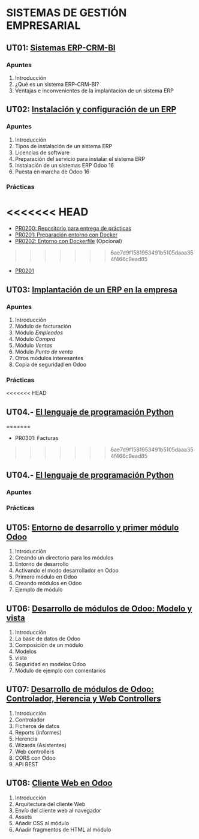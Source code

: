 # SISTEMAS DE GESTIÓN EMPRESARIAL

## UT01: [Sistemas ERP-CRM-BI](./ut01_sistemas_erp_crm_bi.md)

### Apuntes

1. Introducción
2. ¿Qué es un sistema ERP-CRM-BI?
3. Ventajas e inconvenientes de la implantación de un sistema ERP


## UT02: [Instalación y configuración de un ERP](./ut02_instalacion_configuracion_erp.md)

### Apuntes

1. Introducción
2. Tipos de instalación de un sistema ERP
3. Licencias de software
4. Preparación del servicio para instalar el sistema ERP
5. Instalación de un sistemas ERP Odoo 16
6. Puesta en marcha de Odoo 16

### Prácticas
<<<<<<< HEAD
=======

- [PR0200: Repositorio para entrega de prácticas](./ut02_instalacion/practicas/pr0200.md)
- [PR0201: Preparación entorno con Docker](./ut02_instalacion/practicas/pr0201.md)
- [PR0202: Entorno con Dockerfile]() (Opcional)
>>>>>>> 6ae7d9f1581953491b5105daaa354f466c9ead85

- [PR0201](./ut02_instalacion/pr0201.md)


## UT03: [Implantación de un ERP en la empresa](./ut03_implantacion_erp_en_la_empresa.md)

### Apuntes

1. Introducción
2. Módulo de facturación
3. Módulo *Empleados*
4. Módulo *Compra*
5. Módulo *Ventas*
6. Módulo *Punto de venta*
7. Otros módulos interesantes
8. Copia de seguridad en Odoo

### Prácticas

<<<<<<< HEAD
## UT04.- [El lenguaje de programación Python](./ut04_python.md)
=======
- PR0301: Facturas
>>>>>>> 6ae7d9f1581953491b5105daaa354f466c9ead85



## UT04.- [El lenguaje de programación Python](./ut04_python.md)

### Apuntes


### Prácticas



## UT05: [Entorno de desarrollo y primer módulo Odoo](./ut05_entorno_desarrollo_primer_modulo.md)

1. Introducción
2. Creando un directorio para los módulos
3. Entorno de desarrollo
4. Activando el modo desarrollador en Odoo
5. Primero módulo en Odoo
6. Creando módulos en Odoo
7. Ejemplo de módulo




## UT06: [Desarrollo de módulos de Odoo: Modelo y vista](./ut06_desarrollo_modulos_modelo_vista.md)

1. Introducción
2. La base de datos de Odoo
3. Composición de un módulo
4. Modelos
5. vista
6. Seguridad en modelos Odoo
7. Módulo de ejemplo con comentarios



## UT07: [Desarrollo de módulos de Odoo: Controlador, Herencia y Web Controllers](./ut07_desarrollo_modulos_controlador_herencia.md)

1. Introducción
2. Controlador
3. Ficheros de datos
4. Reports (informes)
5. Herencia
6. Wizards (Asistentes)
7. Web controllers
8. CORS con Odoo
9. API REST



## UT08: [Cliente Web en Odoo](./ut08_cliente_web.md)

1. Introducción
2. Arquitectura del cliente Web
3. Envío del cliente web al navegador
4. Assets
5. Añadir CSS al módulo
6. Añadir fragmentos de HTML al módulo